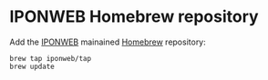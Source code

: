 # IPONWEB Homebrew repository

Add the [IPONWEB](https://iponweb.com) mainained [Homebrew](https://brew.sh/)
repository:

```shell
brew tap iponweb/tap
brew update
```

